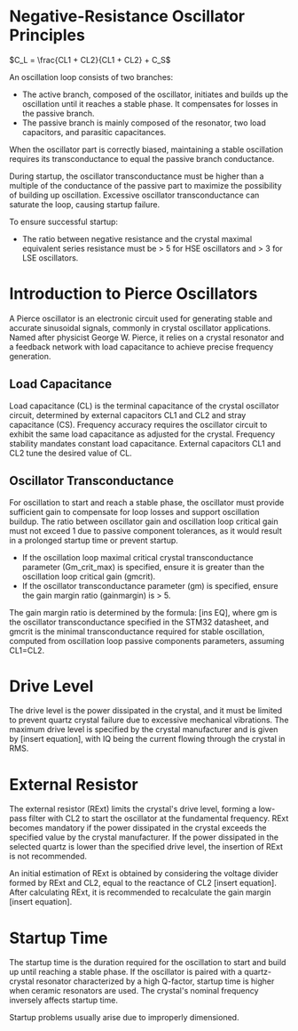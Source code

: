 # Negative-Resistance Oscillator Principles
$C_L = \frac{CL1 + CL2}{CL1 + CL2} + C_S$

An oscillation loop consists of two branches:

- The active branch, composed of the oscillator, initiates and builds up the oscillation until it reaches a stable phase. It compensates for losses in the passive branch.
- The passive branch is mainly composed of the resonator, two load capacitors, and parasitic capacitances.

When the oscillator part is correctly biased, maintaining a stable oscillation requires its transconductance to equal the passive branch conductance.

During startup, the oscillator transconductance must be higher than a multiple of the conductance of the passive part to maximize the possibility of building up oscillation. Excessive oscillator transconductance can saturate the loop, causing startup failure.

To ensure successful startup:
- The ratio between negative resistance and the crystal maximal equivalent series resistance must be > 5 for HSE oscillators and > 3 for LSE oscillators.

# Introduction to Pierce Oscillators

A Pierce oscillator is an electronic circuit used for generating stable and accurate sinusoidal signals, commonly in crystal oscillator applications. Named after physicist George W. Pierce, it relies on a crystal resonator and a feedback network with load capacitance to achieve precise frequency generation. 
## Load Capacitance

Load capacitance (CL) is the terminal capacitance of the crystal oscillator circuit, determined by external capacitors CL1 and CL2 and stray capacitance (CS). Frequency accuracy requires the oscillator circuit to exhibit the same load capacitance as adjusted for the crystal. Frequency stability mandates constant load capacitance. External capacitors CL1 and CL2 tune the desired value of CL.

## Oscillator Transconductance

For oscillation to start and reach a stable phase, the oscillator must provide sufficient gain to compensate for loop losses and support oscillation buildup. The ratio between oscillator gain and oscillation loop critical gain must not exceed 1 due to passive component tolerances, as it would result in a prolonged startup time or prevent startup.

- If the oscillation loop maximal critical crystal transconductance parameter (Gm_crit_max) is specified, ensure it is greater than the oscillation loop critical gain (gmcrit).
- If the oscillator transconductance parameter (gm) is specified, ensure the gain margin ratio (gainmargin) is > 5.

The gain margin ratio is determined by the formula: [ins EQ], where gm is the oscillator transconductance specified in the STM32 datasheet, and gmcrit is the minimal transconductance required for stable oscillation, computed from oscillation loop passive components parameters, assuming CL1=CL2.

# Drive Level

The drive level is the power dissipated in the crystal, and it must be limited to prevent quartz crystal failure due to excessive mechanical vibrations. The maximum drive level is specified by the crystal manufacturer and is given by [insert equation], with IQ being the current flowing through the crystal in RMS.

# External Resistor

The external resistor (RExt) limits the crystal's drive level, forming a low-pass filter with CL2 to start the oscillator at the fundamental frequency. RExt becomes mandatory if the power dissipated in the crystal exceeds the specified value by the crystal manufacturer. If the power dissipated in the selected quartz is lower than the specified drive level, the insertion of RExt is not recommended.

An initial estimation of RExt is obtained by considering the voltage divider formed by RExt and CL2, equal to the reactance of CL2 [insert equation]. After calculating RExt, it is recommended to recalculate the gain margin [insert equation].

# Startup Time

The startup time is the duration required for the oscillation to start and build up until reaching a stable phase. If the oscillator is paired with a quartz-crystal resonator characterized by a high Q-factor, startup time is higher when ceramic resonators are used. The crystal's nominal frequency inversely affects startup time.

Startup problems usually arise due to improperly dimensioned.

